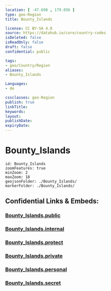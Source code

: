 ```yaml
---
location: [ -47.698 , 179.056 ] 
type: geo-Region
title: Bounty_Islands

license: CC BY-SA 4.0
source: https://datahub.io/core/country-codes
isDeleted: false
isReadOnly: false
draft: false
confidential: public

tags:
- geo/Country/Region
aliases:
- Bounty_Islands

Languages:
- de

cssclasses: geo-Region
publish: true
linkTitle: 
keywords: 
layout: 
publishDate: 
expiryDate: 
---
```


# Bounty_Islands

```leaflet
id: Bounty_Islands
zoomFeatures: true 
minZoom: 2 
maxZoom: 18
geojsonFolder: ./Bounty_Islands/
markerFolder: ./Bounty_Islands/
```


## Confidential Links & Embeds: 

### [Bounty_Islands.public](/_public/\Earth\Continent\Australia\New_Zealand\Regions~New_ZealandBounty_Islands.public.md) 

### [Bounty_Islands.internal](/_internal/\Earth\Continent\Australia\New_Zealand\Regions~New_ZealandBounty_Islands.internal.md) 

### [Bounty_Islands.protect](/_protect/\Earth\Continent\Australia\New_Zealand\Regions~New_ZealandBounty_Islands.protect.md) 

### [Bounty_Islands.private](/_private/\Earth\Continent\Australia\New_Zealand\Regions~New_ZealandBounty_Islands.private.md) 

### [Bounty_Islands.personal](/_personal/\Earth\Continent\Australia\New_Zealand\Regions~New_ZealandBounty_Islands.personal.md) 

### [Bounty_Islands.secret](/_secret/\Earth\Continent\Australia\New_Zealand\Regions~New_ZealandBounty_Islands.secret.md)

